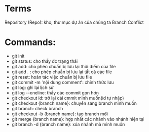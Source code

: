 # Terms

Repository (Repo): kho, thư mục dự án của chúng ta
Branch
Conflict
# Commands:

- git init
- git status: cho thấy đc trạng thái
- git add: cho phéo chuẩn bị lưu lại thời điểm của file
- git add . : cho phép chuẩn bị lưu lại tất cả các file
- git reset: hoán tác việc chuẩn bị lưu file
- git commit -m 'nội dung comment': chính thức lưu
- git log: ghi lại lịch sử
- git log --oneline: thấy các commit gọn hơn
- git checkout id: trở lại cái cmmit mình muốn(id tự nhập)
- git checkout {branch name}: chuyển sang branch mình muốn
- git branch: check branch 
- git checkout -b {branch name}: tạo branch mới
- git merge {branch name}: hợp nhất các nhánh vào nhánh hiện tại
- git branch -d {branch name}: xóa nhánh mà mình muốn